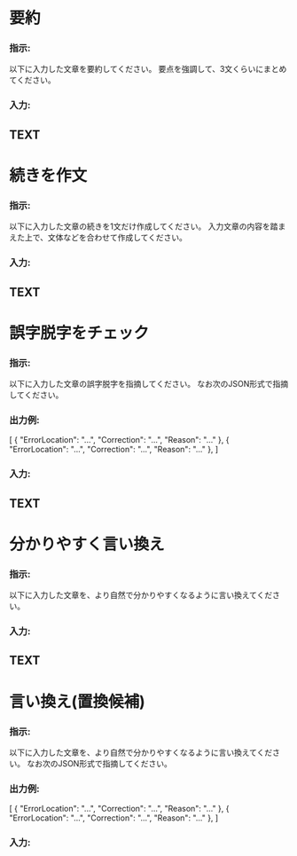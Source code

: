 # 要約

### 指示:
以下に入力した文章を要約してください。
要点を強調して、3文くらいにまとめてください。
### 入力:
__TEXT__
-----

# 続きを作文
### 指示:
以下に入力した文章の続きを1文だけ作成してください。
入力文章の内容を踏まえた上で、文体などを合わせて作成してください。
### 入力:
__TEXT__
-----

# 誤字脱字をチェック
### 指示:
以下に入力した文章の誤字脱字を指摘してください。
なお次のJSON形式で指摘してください。
### 出力例:
[
    {
        "ErrorLocation": "...", 
        "Correction": "...", 
        "Reason": "..."
    },
    {
        "ErrorLocation": "...", 
        "Correction": "...", 
        "Reason": "..."
    },
]
### 入力:
__TEXT__
-----

# 分かりやすく言い換え
### 指示:
以下に入力した文章を、より自然で分かりやすくなるように言い換えてください。
### 入力:
__TEXT__
-----

# 言い換え(置換候補)
### 指示:
以下に入力した文章を、より自然で分かりやすくなるように言い換えてください。
なお次のJSON形式で指摘してください。
### 出力例:
[
    {
        "ErrorLocation": "...", 
        "Correction": "...", 
        "Reason": "..."
    },
    {
        "ErrorLocation": "...", 
        "Correction": "...", 
        "Reason": "..."
    },
]
### 入力:
